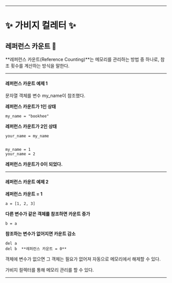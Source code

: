  ---

 # ✨ 가비지 컬레터 ✨
 
 ## 레퍼런스 카운트 🦄

 **레퍼런스 카운트(Reference Counting)**는 메모리를 관리하는 방법 중 하나로, 참조 횟수를 계산하는 방식을 말한다. 

 --- 

#### 레퍼런스 카운트 예제 1

 문자열 객체를 변수 my_name이 참조했다.

 **레퍼런스 카운트가 1인 상태**
    
    my_name = "bookhee"

 **레퍼런스 카운트가 2인 상태**
    
    your_name = my_name 


    my_name = 1
    your_name = 2
  **레퍼런스 카운트가 0이 되었다.**
  
---

#### 레퍼런스 카운트 예제 2

**레퍼런스 카운트 = 1**

    a = [1, 2, 3]


**다른 변수가 같은 객체를 참조하면 카운트 증가**

    b = a


**참조하는 변수가 없어지면 카운트 감소**

    del a  
    del b  **레퍼런스 카운트 = 0**


객체에 변수가 없으면 그 객체는 필요가 없어져 자동으로 메모리에서 해제할 수 있다.

가비지 컬렉터를 통해 메모리 관리를 할 수 있다. 

---

